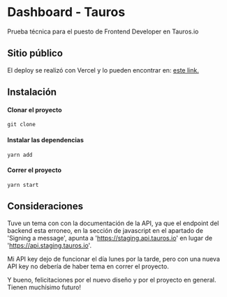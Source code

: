 # Dashboard - Tauros
Prueba técnica para el puesto de Frontend Developer en Tauros.io

## Sitio público

El deploy se realizó con Vercel y lo pueden encontrar en:
[este link.](https://tauros-dashboard.vercel.app/)

## Instalación

#### Clonar el proyecto
```
git clone 
```
    
#### Instalar las dependencias
```
yarn add
```
#### Correr el proyecto
```
yarn start
```

## Consideraciones

Tuve un tema con con la documentación de la API, ya que el endpoint del backend esta erroneo, en la sección de javascript en el apartado de 'Signing a message', apunta a 'https://staging.api.tauros.io' en lugar de 'https://api.staging.tauros.io'.

Mi API key dejo de funcionar el día lunes por la tarde, pero con una nueva API key no debería de haber tema en correr el proyecto.

Y bueno, felicitaciones por el nuevo diseño y por el proyecto en general. Tienen muchísimo futuro!